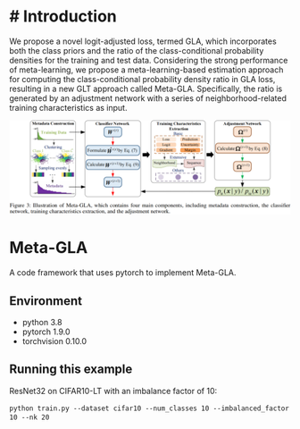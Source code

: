 # # Introduction
We propose a novel logit-adjusted loss, termed GLA, which incorporates both the class priors and the ratio of the class-conditional probability densities for the training and test data. Considering the strong performance of meta-learning, we propose a meta-learning-based estimation approach for computing the class-conditional probability density ratio in GLA loss, resulting in a new GLT approach called Meta-GLA. Specifically, the ratio is generated by an adjustment network with a series of neighborhood-related training characteristics as input.

<p align="center">
    <img src="MGLA.png" width= "900">
</p>


# Meta-GLA
A code framework that uses pytorch to implement Meta-GLA.

## Environment
- python 3.8
- pytorch 1.9.0
- torchvision 0.10.0

## Running this example
ResNet32 on CIFAR10-LT with an imbalance factor of 10:
```
python train.py --dataset cifar10 --num_classes 10 --imbalanced_factor 10 --nk 20
```
